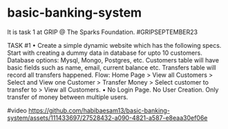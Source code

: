 # basic-banking-system

It is task 1 at GRIP @ The Sparks Foundation. #GRIPSEPTEMBER23

TASK #1 • Create a simple dynamic website which has the following specs. 
Start with creating a dummy data in database for upto 10 customers. 
Database options: Mysql, Mongo, Postgres, etc.
Customers table will have basic fields such as name, email, current balance etc.
Transfers table will record all transfers happened.
Flow: Home Page > View all Customers > Select and View one Customer > Transfer Money > Select customer to transfer to > View all Customers. 
• No Login Page. No User Creation. Only transfer of money between multiple users.

#video 
https://github.com/habibaesam13/basic-banking-system/assets/111433697/27528432-a090-4821-a587-e8eaa30ef06e
